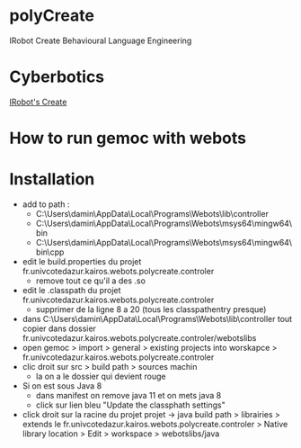 # polyCreate

IRobot Create Behavioural Language Engineering

# Cyberbotics

[IRobot's Create](https://cyberbotics.com/doc/guide/create)

# How to run gemoc with webots



# Installation

- add to path :
	- C:\Users\damin\AppData\Local\Programs\Webots\lib\controller
	- C:\Users\damin\AppData\Local\Programs\Webots\msys64\mingw64\bin
	- C:\Users\damin\AppData\Local\Programs\Webots\msys64\mingw64\bin\cpp
- edit le build.properties du projet fr.univcotedazur.kairos.webots.polycreate.controler
	- remove tout ce qu'il a des .so
- edit le .classpath du projet fr.univcotedazur.kairos.webots.polycreate.controler
	- supprimer de la ligne 8 a 20 (tous les classpathentry presque)
- dans C:\Users\damin\AppData\Local\Programs\Webots\lib\controller tout copier dans dossier fr.univcotedazur.kairos.webots.polycreate.controler/webotslibs
- open gemoc > import > general > existing projects into worskapce > fr.univcotedazur.kairos.webots.polycreate.controler
- clic droit sur src > build path > sources machin
	- la on a le dossier qui devient rouge
- Si on est sous Java 8
	- dans manifest on remove java 11 et on mets java 8
	- click sur lien bleu "Update the classphath settings"
- click droit sur la racine du projet projet
	-> java build path > librairies > extends le fr.univcotedazur.kairos.webots.polycreate.controler > Native library location > Edit > workspace > webotslibs/java